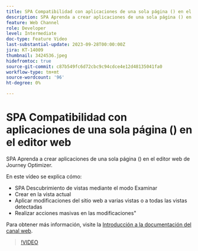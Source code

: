 ```yaml
---
title: SPA Compatibilidad con aplicaciones de una sola página () en el editor web
description: SPA Aprenda a crear aplicaciones de una sola página () en el editor web de Journey Optimizer.
feature: Web Channel
role: Developer
level: Intermediate
doc-type: Feature Video
last-substantial-update: 2023-09-28T00:00:00Z
jira: KT-14009
thumbnail: 3424536.jpeg
hidefromtoc: true
source-git-commit: c87b549fc6d72cbc9c94cdce4e12d48135041fa0
workflow-type: tm+mt
source-wordcount: '96'
ht-degree: 0%

---
```



# SPA Compatibilidad con aplicaciones de una sola página () en el editor web

SPA Aprenda a crear aplicaciones de una sola página () en el editor web de Journey Optimizer.

En este vídeo se explica cómo:

* SPA Descubrimiento de vistas mediante el modo Examinar
* Crear en la vista actual
* Aplicar modificaciones del sitio web a varias vistas o a todas las vistas detectadas
* Realizar acciones masivas en las modificaciones&quot;

Para obtener más información, visite la [Introducción a la documentación del canal web](https://experienceleague.adobe.com/docs/journey-optimizer/using/web/get-started-web.html).

>[!VIDEO](https://video.tv.adobe.com/v/3424536/?learn=on)
